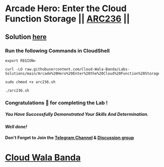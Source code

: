 # Arcade Hero: Enter the Cloud Function Storage || [ARC236](https://www.cloudskillsboost.google/focuses/98835?parent=catalog) ||

## Solution [here](https://youtu.be/b6wGHbRAgew)

### Run the following Commands in CloudShell

```
export REGION=
```
```
curl -LO raw.githubusercontent.com/Cloud-Wala-Banda/Labs-Solutions/main/Arcade%20Hero%20Enter%20the%20Cloud%20Function%20Storage/arc236.sh

sudo chmod +x arc236.sh

./arc236.sh
```

### Congratulations 🎉 for completing the Lab !

##### *You Have Successfully Demonstrated Your Skills And Determination.*

#### *Well done!*

#### Don't Forget to Join the [Telegram Channel](https://t.me/cloudwalabanda) & [Discussion group](https://t.me/cloudwalabandachats)

# [Cloud Wala Banda](https://www.youtube.com/@cloudwalabanda)
